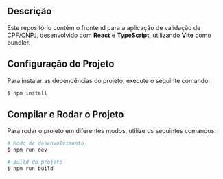 ## Descrição

Este repositório contém o frontend para a aplicação de validação de CPF/CNPJ, desenvolvido com **React** e **TypeScript**, utilizando **Vite** como bundler.

## Configuração do Projeto

Para instalar as dependências do projeto, execute o seguinte comando:

```bash
$ npm install
```

## Compilar e Rodar o Projeto

Para rodar o projeto em diferentes modos, utilize os seguintes comandos:

```bash
# Modo de desenvolvimento
$ npm run dev

# Build do projeto
$ npm run build
```
